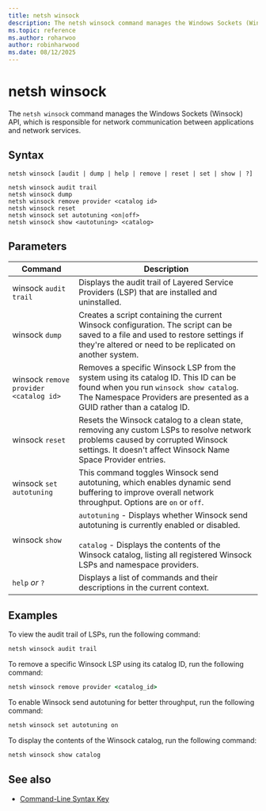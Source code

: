 ```yaml
---
title: netsh winsock
description: The netsh winsock command manages the Windows Sockets (Winsock) API network communication in Windows.
ms.topic: reference
ms.author: roharwoo
author: robinharwood
ms.date: 08/12/2025
---
```


# netsh winsock

The `netsh winsock` command manages the Windows Sockets (Winsock) API, which is responsible for network communication between applications and network services.

## Syntax

```
netsh winsock [audit | dump | help | remove | reset | set | show | ?]
```

```
netsh winsock audit trail
netsh winsock dump
netsh winsock remove provider <catalog id>
netsh winsock reset
netsh winsock set autotuning <on|off>
netsh winsock show <autotuning> <catalog>
```

## Parameters

| Command | Description |
|--|--|
| winsock `audit trail` | Displays the audit trail of Layered Service Providers (LSP) that are installed and uninstalled. |
| winsock `dump` | Creates a script containing the current Winsock configuration. The script can be saved to a file and used to restore settings if they're altered or need to be replicated on another system. |
| winsock `remove provider` `<catalog id>` | Removes a specific Winsock LSP from the system using its catalog ID. This ID can be found when you run `winsock show catalog`. The Namespace Providers are presented as a GUID rather than a catalog ID. |
| winsock `reset` | Resets the Winsock catalog to a clean state, removing any custom LSPs to resolve network problems caused by corrupted Winsock settings. It doesn't affect Winsock Name Space Provider entries. |
| winsock `set autotuning` | This command toggles Winsock send autotuning, which enables dynamic send buffering to improve overall network throughput. Options are `on` or `off`. |
| winsock `show` | `autotuning` - Displays whether Winsock send autotuning is currently enabled or disabled. <br><br> `catalog` - Displays the contents of the Winsock catalog, listing all registered Winsock LSPs and namespace providers. |
| `help` *or* `?` | Displays a list of commands and their descriptions in the current context. |

## Examples

To view the audit trail of LSPs, run the following command:

```cmd
netsh winsock audit trail
```

To remove a specific Winsock LSP using its catalog ID, run the following command:

```cmd
netsh winsock remove provider <catalog_id>
```

To enable Winsock send autotuning for better throughput, run the following command:

```cmd
netsh winsock set autotuning on
```

To display the contents of the Winsock catalog, run the following command:

```cmd
netsh winsock show catalog
```

## See also

- [Command-Line Syntax Key](command-line-syntax-key.md)
